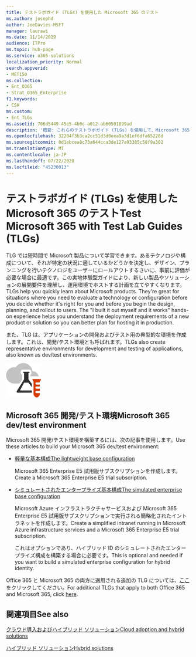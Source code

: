 ```yaml
---
title: テストラボガイド (TLGs) を使用した Microsoft 365 のテスト
ms.author: josephd
author: JoeDavies-MSFT
manager: laurawi
ms.date: 11/14/2019
audience: ITPro
ms.topic: hub-page
ms.service: o365-solutions
localization_priority: Normal
search.appverid:
- MET150
ms.collection:
- Ent_O365
- Strat_O365_Enterprise
f1.keywords:
- CSH
ms.custom:
- Ent_TLGs
ms.assetid: 706d5449-45e5-4b0c-a012-ab60501899ad
description: '概要: これらのテストラボガイド (TLGs) を使用して、Microsoft 365 のデモ、概念実証、または開発/テスト環境を設定します。'
ms.openlocfilehash: 32204f3b3ca2cc51d3d0eea9a3d1ef6dfa65228d
ms.sourcegitcommit: 0d1ebcea8c73a644cca3de127a93385c58f9a302
ms.translationtype: MT
ms.contentlocale: ja-JP
ms.lasthandoff: 07/22/2020
ms.locfileid: "45230013"
---
```

# <a name="test-microsoft-365-with-test-lab-guides-tlgs"></a><span data-ttu-id="48f7c-103">テストラボガイド (TLGs) を使用した Microsoft 365 のテスト</span><span class="sxs-lookup"><span data-stu-id="48f7c-103">Test Microsoft 365 with Test Lab Guides (TLGs)</span></span>

<span data-ttu-id="48f7c-p101">TLG では短時間で Microsoft 製品について学習できます。あるテクノロジや構成について、それが特定の状況に適しているかどうかを決定し、デザイン、プランニングを行いテクノロジをユーザーにロールアウトするさいに、事前に評価が必要な場合に最適です。この実地体験型ガイドにより、新しい製品やソリューションの展開要件を理解し、運用環境でホストする計画を立てやすくなります。</span><span class="sxs-lookup"><span data-stu-id="48f7c-p101">TLGs help you quickly learn about Microsoft products. They're great for situations where you need to evaluate a technology or configuration before you decide whether it's right for you and before you begin the design, planning, and rollout to users. The "I built it out myself and it works" hands-on experience helps you understand the deployment requirements of a new product or solution so you can better plan for hosting it in production.</span></span>
  
<span data-ttu-id="48f7c-107">また、TLG は、アプリケーションの開発およびテスト用の典型的な環境を作成します。これは、開発/テスト環境とも呼ばれます。</span><span class="sxs-lookup"><span data-stu-id="48f7c-107">TLGs also create representative environments for development and testing of applications, also known as dev/test environments.</span></span>
  
![Microsoft Cloud のテスト ラボ ガイド](media/24ad0d1b-3274-40fb-972a-b8188b7268d1.png)
  
## <a name="microsoft-365-devtest-environment"></a><span data-ttu-id="48f7c-109">Microsoft 365 開発/テスト環境</span><span class="sxs-lookup"><span data-stu-id="48f7c-109">Microsoft 365 dev/test environment</span></span>

<span data-ttu-id="48f7c-110">Microsoft 365 開発/テスト環境を構築するには、次の記事を使用します。</span><span class="sxs-lookup"><span data-stu-id="48f7c-110">Use these articles to build your Microsoft 365 dev/test environment:</span></span>
  
- [<span data-ttu-id="48f7c-111">軽量な基本構成</span><span class="sxs-lookup"><span data-stu-id="48f7c-111">The lightweight base configuration</span></span>](https://docs.microsoft.com/microsoft-365/enterprise/lightweight-base-configuration-microsoft-365-enterprise)
    
    <span data-ttu-id="48f7c-112">Microsoft 365 Enterprise E5 試用版サブスクリプションを作成します。</span><span class="sxs-lookup"><span data-stu-id="48f7c-112">Create a Microsoft 365 Enterprise E5 trial subscription.</span></span>

- [<span data-ttu-id="48f7c-113">シミュレートされたエンタープライズ基本構成</span><span class="sxs-lookup"><span data-stu-id="48f7c-113">The simulated enterprise base configuration</span></span>](https://docs.microsoft.com/microsoft-365/enterprise/simulated-ent-base-configuration-microsoft-365-enterprise)
    
    <span data-ttu-id="48f7c-114">Microsoft Azure インフラストラクチャサービスおよび Microsoft 365 Enterprise E5 試用版サブスクリプションで実行される簡略化されたイントラネットを作成します。</span><span class="sxs-lookup"><span data-stu-id="48f7c-114">Create a simplified intranet running in Microsoft Azure infrastructure services and a Microsoft 365 Enterprise E5 trial subscription.</span></span> 

    <span data-ttu-id="48f7c-115">これはオプションであり、ハイブリッド ID のシミュレートされたエンタープライズ構成を構築する場合に必要です。</span><span class="sxs-lookup"><span data-stu-id="48f7c-115">This is optional and needed if you want to build a simulated enterprise configuration for hybrid identity.</span></span>
    
<span data-ttu-id="48f7c-116">Office 365 と Microsoft 365 の両方に適用される追加の TLG については、[ここ](https://docs.microsoft.com/microsoft-365/enterprise/m365-enterprise-test-lab-guides)をクリックしてください。</span><span class="sxs-lookup"><span data-stu-id="48f7c-116">For additional TLGs that apply to both Office 365 and Microsoft 365, click [here](https://docs.microsoft.com/microsoft-365/enterprise/m365-enterprise-test-lab-guides).</span></span>  
    
## <a name="see-also"></a><span data-ttu-id="48f7c-117">関連項目</span><span class="sxs-lookup"><span data-stu-id="48f7c-117">See also</span></span>

[<span data-ttu-id="48f7c-118">クラウド導入およびハイブリッド ソリューション</span><span class="sxs-lookup"><span data-stu-id="48f7c-118">Cloud adoption and hybrid solutions</span></span>](cloud-adoption-and-hybrid-solutions.yml)
  
[<span data-ttu-id="48f7c-119">ハイブリッド ソリューション</span><span class="sxs-lookup"><span data-stu-id="48f7c-119">Hybrid solutions</span></span>](hybrid-solutions.md)
